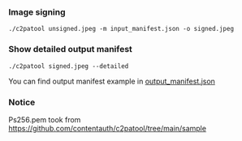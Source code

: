 ### Image signing

`./c2patool unsigned.jpeg -m input_manifest.json -o signed.jpeg`

### Show detailed output manifest

`./c2patool signed.jpeg --detailed`

You can find output manifest example in [output_manifest.json](output_manifest.json)

### Notice

Ps256.pem took from https://github.com/contentauth/c2patool/tree/main/sample